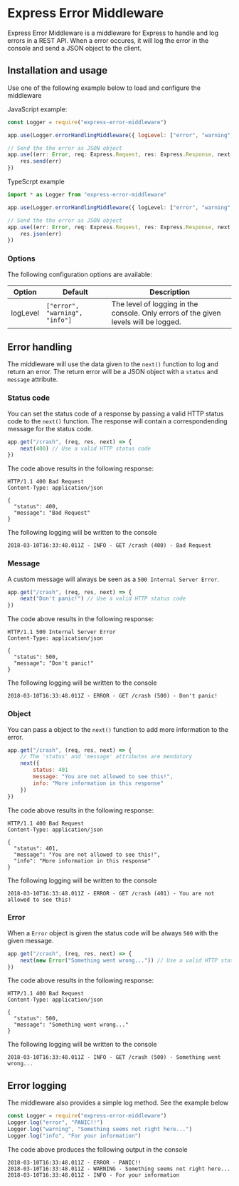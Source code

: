 # Express Error Middleware
Express Error Middleware is a middleware for Express to handle and log errors in a REST API. When a error occures, it will log the error in the console and send a JSON object to the client.

## Installation and usage
Use one of the following example below to load and configure the middleware

JavaScript example:
```js
const Logger = require("express-error-middleware")

app.use(Logger.errorHandlingMiddleware({ logLevel: ["error", "warning", "info"] }))

// Send the the error as JSON object
app.use((err: Error, req: Express.Request, res: Express.Response, next: Express.NextFunction) => {
    res.send(err)
})
```

TypeScrpt example
```ts
import * as Logger from "express-error-middleware"

app.use(Logger.errorHandlingMiddleware({ logLevel: ["error", "warning", "info"] }))

// Send the the error as JSON object
app.use((err: Error, req: Express.Request, res: Express.Response, next: Express.NextFunction) => {
    res.json(err)
})
```

### Options
The following configuration options are available:

| Option   | Default                        | Description                                                                          |
| -------- | ------------------------------ | ------------------------------------------------------------------------------------ |
| logLevel | `["error", "warning", "info"]` | The level of logging in the console. Only errors of the given levels will be logged. |

## Error handling
The middleware will use the data given to the `next()` function to log and return an error. The return error will be a JSON object with a `status` and `message` attribute.

### Status code
You can set the status code of a response by passing a valid HTTP status code to the `next()` function. The response will contain a correspondending message for the status code.

```js
app.get("/crash", (req, res, next) => {
    next(400) // Use a valid HTTP status code
})
```

The code above results in the following response:
```
HTTP/1.1 400 Bad Request
Content-Type: application/json

{
  "status": 400,
  "message": "Bad Request"
}
```
The following logging will be written to the console
```
2018-03-10T16:33:48.011Z - INFO - GET /crash (400) - Bad Request
```

### Message
A custom message will always be seen as a `500 Internal Server Error`.

```js
app.get("/crash", (req, res, next) => {
    next("Don't panic!") // Use a valid HTTP status code
})
```

The code above results in the following response:
```
HTTP/1.1 500 Internal Server Error
Content-Type: application/json

{
  "status": 500,
  "message": "Don't panic!"
}
```
The following logging will be written to the console
```
2018-03-10T16:33:48.011Z - ERROR - GET /crash (500) - Don't panic!
```

### Object
You can pass a object to the `next()` function to add more information to the error.
```js
app.get("/crash", (req, res, next) => {
    // The 'status' and 'message' attributes are mendatory
    next({
        status: 401
        message: "You are not allowed to see this!",
        info: "More information in this response"
    })
})
```

The code above results in the following response:
```
HTTP/1.1 400 Bad Request
Content-Type: application/json

{
  "status": 401,
  "message": "You are not allowed to see this!",
  "info": "More information in this response"
}
```
The following logging will be written to the console
```
2018-03-10T16:33:48.011Z - ERROR - GET /crash (401) - You are not allowed to see this!
```

### Error
When a `Error` object is given the status code will be always `500` with the given message.

```js
app.get("/crash", (req, res, next) => {
    next(new Error("Something went wrong...")) // Use a valid HTTP status code
})
```

The code above results in the following response:
```
HTTP/1.1 400 Bad Request
Content-Type: application/json

{
  "status": 500,
  "message": "Something went wrong..."
}
```
The following logging will be written to the console
```
2018-03-10T16:33:48.011Z - INFO - GET /crash (500) - Something went wrong...
```

## Error logging
The middleware also provides a simple log method. See the example below
```js
const Logger = require("express-error-middleware")
Logger.log("error", "PANIC!!")
Logger.log("warning", "Something seems not right here...")
Logger.log("info", "For your information")
```

The code above produces the following output in the console
```
2018-03-10T16:33:48.011Z - ERROR - PANIC!!
2018-03-10T16:33:48.011Z - WARNING - Something seems not right here...
2018-03-10T16:33:48.011Z - INFO - For your information
```
